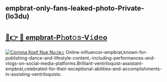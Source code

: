 ## empbrat-only-fans​-leaked-photo​-Private-(lo3du)


# <h2><a href="https://mediaupload.pro?title=empbrat&ref=git">🔗👉 🔴 empbrat-P𝚑ot𝚘𝚜-V𝚒d𝚎o</a></h2>

[![Corinna Kopf Nue Nu𝚍e𝚜](https://i.imgur.com/0qMVB7G.gif)](https://mediaupload.pro?title=empbrat&ref=git)
Online-influencer-empbrat,known-for-publishing-dance-and-lifestyle-content,-including-performances-and-vlogs-on-social-media-platforms.Brilliant-ventriloquist-assistant-empbrat,celebrated-for-their-exceptional-abilities-and-accomplishments-in-assisting-ventriloquists.  